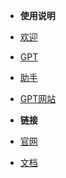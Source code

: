 * **使用说明**
* [欢迎](zh-cn/welcome)
* [GPT](zh-cn/design/gpt)

* [助手](zh-cn/design/god)

[//]: # (* [界面说明]&#40;zh-cn/design/guide&#41;)

* [GPT网站](zh-cn/design/gptgood)


* **链接**
* [官网](https://www.gptgood.com)
* [文档](https://gptdoc.4everland.app)
  
